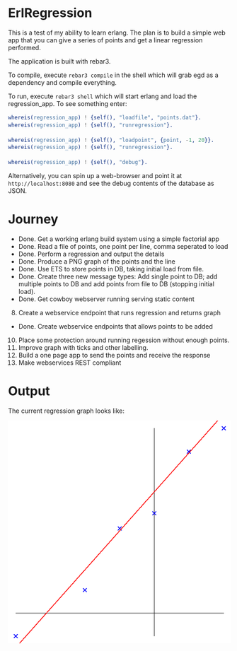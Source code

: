 # ErlRegression

This is a test of my ability to learn erlang. The plan is to build a simple web app that you can give a series of points and get a linear regression performed.

The application is built with rebar3. 

To compile, execute `rebar3 compile` in the shell which will grab egd as a dependency and compile everything. 

To run, execute `rebar3 shell` which will start erlang and load the regression_app. To see something enter: 

```erlang
whereis(regression_app) ! {self(), "loadfile", "points.dat"}.
whereis(regression_app) ! {self(), "runregression"}.         

whereis(regression_app) ! {self(), "loadpoint", {point, -1, 20}}.
whereis(regression_app) ! {self(), "runregression"}.             

whereis(regression_app) ! {self(), "debug"}.        
```

Alternatively, you can spin up a web-browser and point it at `http://localhost:8080` and see the debug contents of the database as JSON.

# Journey

+ Done. Get a working erlang build system using a simple factorial app
+ Done. Read a file of points, one point per line, comma seperated to load
+ Done. Perform a regression and output the details 
+ Done. Produce a PNG graph of the points and the line
+ Done. Use ETS to store points in DB, taking initial load from file. 
+ Done. Create three new message types: Add single point to DB; add multiple points to DB and add points from file to DB (stopping initial load).  
+ Done. Get cowboy webserver running serving static content
8. Create a webservice endpoint that runs regression and returns graph
+ Done. Create webservice endpoints that allows points to be added
10. Place some protection around running regession without enough points.
11. Improve graph with ticks and other labelling.
12. Build a one page app to send the points and receive the response
13. Make webservices REST compliant

# Output

The current regression graph looks like:

![alt text](https://raw.githubusercontent.com/garethwebber/erlregression/master/priv/v1_graph.png "Regression Graph")

